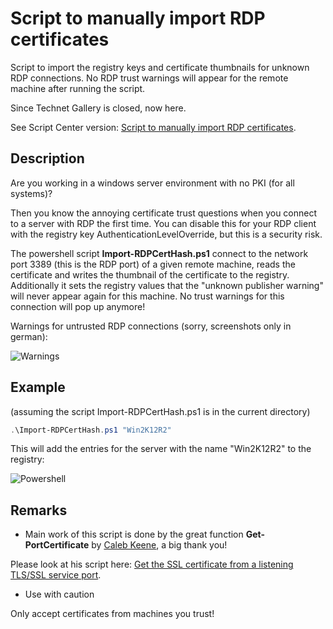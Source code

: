 # Script to manually import RDP certificates
Script to import the registry keys and certificate thumbnails for unknown RDP connections. No RDP trust warnings will appear for the remote machine after running the script.

Since Technet Gallery is closed, now here.

See Script Center version: [Script to manually import RDP certificates](https://gallery.technet.microsoft.com/Script-to-manually-load-31a1e76d).

## Description
Are you working in a windows server environment with no PKI (for all systems)? 

Then you know the annoying certificate trust questions when you connect to a server with RDP the first time. You can disable this for your RDP client with the registry key AuthenticationLevelOverride, but this is a security risk.

The powershell script **Import-RDPCertHash.ps1** connect to the network port 3389 (this is the RDP port) of a given remote machine, reads the certificate and writes the thumbnail of the certificate to the registry. Additionally it sets the registry values that the "unknown publisher warning" will never appear again for this machine. No trust warnings for this connection will pop up anymore!

Warnings for untrusted RDP connections (sorry, screenshots only in german):

![Warnings](Warnings.jpg)

## Example
(assuming the script Import-RDPCertHash.ps1 is in the current directory)

```powershell
.\Import-RDPCertHash.ps1 "Win2K12R2"
```

This will add the entries for the server with the name "Win2K12R2" to the registry:

![Powershell](Powershell.jpg)

## Remarks
* Main work of this script is done by the great function **Get-PortCertificate** by [Caleb Keene](https://social.technet.microsoft.com/profile/caleb%20keene/), a big thank you! 

Please look at his script here: [Get the SSL certificate from a listening TLS/SSL service port](https://gallery.technet.microsoft.com/scriptcenter/Get-the-SSL-certificate-02fea13d).

* Use with caution

Only accept certificates from machines you trust!
